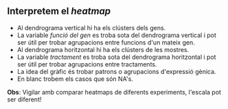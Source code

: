 ## Interpretem el *heatmap*

- Al dendrograma vertical hi ha els clústers dels gens.
- La variable *funció del gen* es troba sota del dendrograma vertical i pot ser útil per trobar agrupacions entre funcions d'un mateix gen.
- Al dendrograma horitzontal hi ha els clústers de les mostres.
- La variable *tractament* es troba sota del dendrograma horitzontal i pot ser útil per trobar agrupacions entre tractaments.
- La idea del gràfic és trobar patrons o agrupacions d'expressió gènica.
- En blanc trobem els casos que són NA's.

**Obs**: Vigilar amb comparar heatmaps de diferents experiments, l'escala pot ser diferent!
